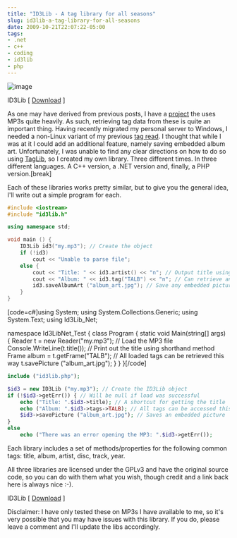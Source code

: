 ```yaml
---
title: "ID3Lib - A tag library for all seasons"
slug: id3lib-a-tag-library-for-all-seasons
date: 2009-10-21T22:07:22-05:00
tags:
- .net
- c++
- coding
- id3lib
- php
---
```

![](http://images.dxprog.com/blog/id3lib.png "image")

ID3Lib [ [Download](http://dxprog.com/files/ID3Lib.zip) ]

As one may have derived from previous posts, I have a [project](http://labs.dxprog.com/smp/) the uses MP3s quite heavily. As such, retrieving tag data from these is quite an important thing. Having recently migrated my personal server to Windows, I needed a non-Linux variant of my previous [tag read](http://dxprog.com/entry/building-a-web-based-media-player---part-1/). I thought that while I was at it I could add an additional feature, namely saving embedded album art. Unfortunately, I was unable to find any clear directions on how to do so using [TagLib](http://developer.kde.org/~wheeler/taglib.html), so I created my own library. Three different times. In three different languages. A C++ version, a .NET version and, finally, a PHP version.[break]

Each of these libraries works pretty similar, but to give you the general idea, I'll write out a simple program for each.

```c++
#include <iostream>
#include "id3lib.h"

using namespace std;

void main () {
	ID3Lib id3("my.mp3"); // Create the object
	if (!id3)
		cout << "Unable to parse file";
	else {
		cout << "Title: " << id3.artist() << "n"; // Output title using shortcut method
		cout << "Album: " << id3.tag("TALB") << "n"; // Can retrieve any tag with this method
		id3.saveAlbumArt ("album_art.jpg"); // Save any embedded picture
	}
}
```

[code=c#]using System;
using System.Collections.Generic;
using System.Text;
using Id3Lib_Net;

namespace Id3LibNet_Test
{
    class Program
    {
        static void Main(string[] args)
        {
            Reader t = new Reader("my.mp3"); // Load the MP3 file
            Console.WriteLine(t.title()); // Print out the title using shorthand method
			Frame album = t.getFrame("TALB"); // All loaded tags can be retrieved this way
			t.savePicture ("album_art.jpg");
        }
    }
}[/code]

```php
include ("id3lib.php");

$id3 = new ID3Lib ("my.mp3"); // Create the ID3Lib object
if (!$id3->getErr()) { // Will be null if load was successful
	echo ("Title: ".$id3->title); // A shortcut for getting the title
	echo ("Album: ".$id3->tags->TALB); // All tags can be accessed this way
	$id3->savePicture ("album_art.jpg"); // Saves an embedded picture
}
else
	echo ("There was an error opening the MP3: ".$id3->getErr());
```

Each library includes a set of methods/properties for the following common tags: title, album, artist, disc, track, year.

All three libraries are licensed under the GPLv3 and have the original source code, so you can do with them what you wish, though credit and a link back here is always nice :-).

ID3Lib [ [Download](http://dxprog.com/files/ID3Lib.zip) ]

Disclaimer: I have only tested these on MP3s I have available to me, so it's very possible that you may have issues with this library. If you do, please leave a comment and I'll update the libs accordingly.

